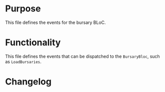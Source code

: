 # Purpose

This file defines the events for the bursary BLoC.

# Functionality

This file defines the events that can be dispatched to the `BursaryBloc`, such as `LoadBursaries`.

# Changelog

